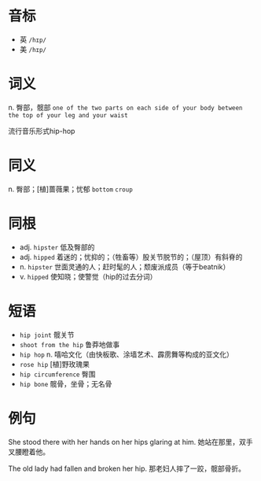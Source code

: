 # 音标

- 英 `/hɪp/`
- 美 `/hɪp/`

# 词义

n. 臀部，髋部
`one of the two parts on each side of your body between the top of your leg and your waist`



流行音乐形式hip-hop

# 同义

n. 臀部；[植]蔷薇果；忧郁
`bottom` `croup`

# 同根

- adj. `hipster` 低及臀部的
- adj. `hipped` 着迷的；忧抑的；（牲畜等）股关节脱节的；（屋顶）有斜脊的
- n. `hipster` 世面灵通的人；赶时髦的人；颓废派成员（等于beatnik）
- v. `hipped` 使知晓；使警觉（hip的过去分词）

# 短语

- `hip joint` 髋关节
- `shoot from the hip` 鲁莽地做事
- `hip hop` n. 嘻哈文化（由快板歌、涂墙艺术、霹雳舞等构成的亚文化）
- `rose hip` [植]野玫瑰果
- `hip circumference` 臀围
- `hip bone` 髋骨，坐骨；无名骨

# 例句

She stood there with her hands on her hips glaring at him.
她站在那里，双手叉腰瞪着他。

The old lady had fallen and broken her hip.
那老妇人摔了一跤，髋部骨折。


